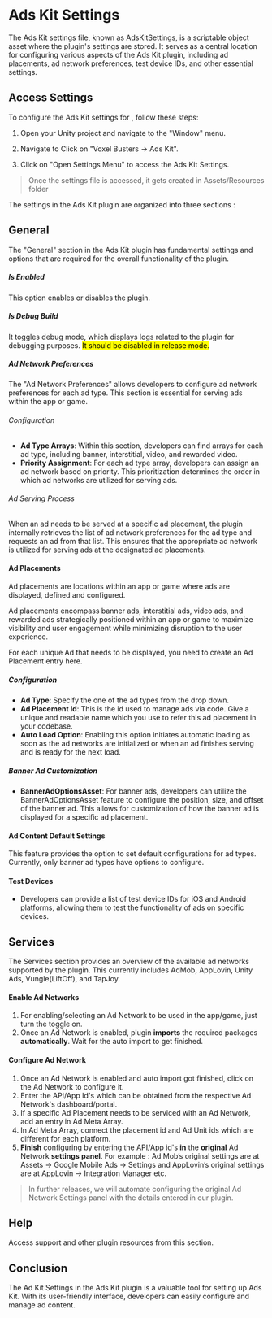 

# Ads Kit Settings

The Ads Kit settings file, known as AdsKitSettings, is a scriptable object asset where the plugin's settings are stored. It serves as a central location for configuring various aspects of the Ads Kit plugin, including ad placements, ad network preferences, test device IDs, and other essential settings.

## Access Settings

To configure the Ads Kit settings for  , follow these steps:

1. Open your Unity project and navigate to the "Window" menu.

2. Navigate to Click on "Voxel Busters -> Ads Kit".

3. Click on "Open Settings Menu" to access the Ads Kit Settings.

> Once the settings file is accessed, it gets created in Assets/Resources folder

The settings in the Ads Kit plugin are organized into three sections :

## General

The "General" section in the Ads Kit plugin has fundamental settings and options that are required for the overall functionality of the plugin.

##### Is Enabled

 This option enables or disables the plugin. 

##### Is Debug Build

It toggles debug mode, which displays logs related to the plugin for debugging purposes. <mark>It should be disabled in release mode.</mark>

##### Ad Network Preferences

The "Ad Network Preferences" allows developers to configure ad network preferences for each ad type. This section is essential for serving ads within the app or game.

###### Configuration

- **Ad Type Arrays**: Within this section, developers can find arrays for each ad type, including banner, interstitial, video, and rewarded video.
- **Priority Assignment**: For each ad type array, developers can assign an ad network based on priority. This prioritization determines the order in which ad networks are utilized for serving ads.

###### Ad Serving Process

When an ad needs to be served at a specific ad placement, the plugin internally retrieves the list of ad network preferences for the ad type and requests an ad from that list. This ensures that the appropriate ad network is utilized for serving ads at the designated ad placements.

#### Ad Placements

Ad placements are locations within an app or game where ads are displayed, defined and configured.

Ad placements encompass banner ads, interstitial ads, video ads, and rewarded ads strategically positioned within an app or game to maximize visibility and user engagement while minimizing disruption to the user experience.

For each unique Ad that needs to be displayed, you need to create an Ad Placement entry here.

##### Configuration

- **Ad Type**: Specify the one of the ad types from the drop down. 
- **Ad Placement Id**: This is the id used to manage ads via code. Give a unique and readable name which you use to refer this ad placement in your codebase.
- **Auto Load Option**: Enabling this option initiates automatic loading as soon as the ad networks are initialized or when an ad finishes serving and is ready for the next load.

##### Banner Ad Customization

- **BannerAdOptionsAsset**: For banner ads, developers can utilize the BannerAdOptionsAsset feature to configure the position, size, and offset of the banner ad. This allows for customization of how the banner ad is displayed for a specific ad placement.

#### Ad Content Default Settings

This feature provides the option to set default configurations for ad types. Currently, only banner ad types have options to configure.

#### Test Devices

- Developers can provide a list of test device IDs for iOS and Android platforms, allowing them to test the functionality of ads on specific devices.

## Services

The Services section provides an overview of the available ad networks supported by the plugin. This currently includes AdMob, AppLovin, Unity Ads, Vungle(LiftOff), and TapJoy.

#### Enable Ad Networks

1. For enabling/selecting an Ad Network to be used in the app/game, just turn the toggle on.
2. Once an Ad Network is enabled, plugin **imports** the required packages **automatically**. Wait for the auto import to get finished.

#### Configure Ad Network

1. Once an Ad Network is enabled and auto import got finished, click on the Ad Network to configure it.
2. Enter the API/App Id's which can be obtained from the respective Ad Network's dashboard/portal.
3. If a specific Ad Placement needs to be serviced with an Ad Network, add an entry in Ad Meta Array.
4. In Ad Meta Array, connect the placement id and Ad Unit ids which are different for each platform.
5. **Finish** configuring by entering the API/App id's **in** the **original** Ad Network **settings** **panel**. For example : Ad Mob’s original settings are at Assets → Google Mobile Ads → Settings and AppLovin’s original settings are at AppLovin → Integration Manager etc. 

> In further releases, we will automate configuring the original Ad Network Settings panel with the details entered in our plugin.

## Help

Access support and other plugin resources from this section.

## Conclusion

The Ad Kit Settings in the Ads Kit plugin is a valuable tool for setting up Ads Kit. With its user-friendly interface, developers can easily configure and manage ad content. 
